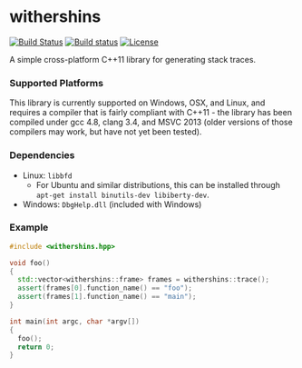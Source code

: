 withershins
===========

[![Build Status](https://travis-ci.org/cameronwhite/withershins.svg?branch=master)](https://travis-ci.org/cameronwhite/withershins)
[![Build status](https://ci.appveyor.com/api/projects/status/ka47n02r8ja2adu2?svg=true)](https://ci.appveyor.com/project/cameronwhite/withershins)
[![License](http://img.shields.io/:license-mit-blue.svg)](https://github.com/cameronwhite/withershins/blob/master/LICENSE)

A simple cross-platform C++11 library for generating stack traces.

### Supported Platforms
This library is currently supported on Windows, OSX, and Linux, and requires a compiler that is fairly compliant with C++11 - the library has been compiled under gcc 4.8, clang 3.4, and MSVC 2013 (older versions of those compilers may work, but have not yet been tested).

### Dependencies
* Linux: `libbfd`
  * For Ubuntu and similar distributions, this can be installed through `apt-get install binutils-dev libiberty-dev`.
* Windows: `DbgHelp.dll` (included with Windows)

### Example
```cpp
#include <withershins.hpp>

void foo()
{
  std::vector<withershins::frame> frames = withershins::trace();
  assert(frames[0].function_name() == "foo");
  assert(frames[1].function_name() == "main");
}

int main(int argc, char *argv[])
{
  foo();
  return 0;
}
```
